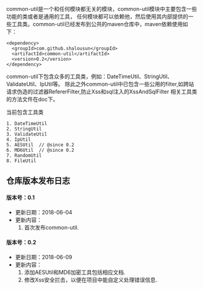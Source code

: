 common-util是一个和任何模块都无关的模块，common-util模块中主要包含一些功能的类或者是通用的工具，
任何模块都可以依赖他，然后使用其内部提供的一些工具类。common-util已经发布到公共的maven仓库中，maven依赖使用如下：

```
<dependency>
  <groupId>com.github.shalousun</groupId>
  <artifactId>common-util</artifactId>
  <version>0.2</version>
</dependency>
```
common-util下包含众多的工具类，例如：DateTimeUtil、StringUtil、ValidateUtil、IpUtil等。
除此之外common-util中已包含一些公用的filter,如跨站请求伪造的过滤器RefererFilter,防止Xss和sql注入的XssAndSqlFilter
相关工具类的方法文件在doc下。

当前包含工具类
```
1. DateTimeUtil
2. StringUtil
3. ValidateUtil
4. IpUtil
5. AESUtil  // @since 0.2
6. MD6Util  // @since 0.2
7. RandomUtil
8. FileUtil
```
## 仓库版本发布日志
 
#### 版本号：0.1
- 更新日期：2018-06-04
- 更新内容：
	1. 首次发布common-util.
#### 版本号：0.2  
- 更新日期：2018-06-09 
- 更新内容：
	1. 添加AESUtil和MD6加密工具包括相应文档.
	2. 修改Xss安全拦击，以便在项目中能自定义处理错误信息.
